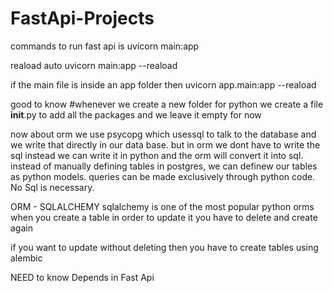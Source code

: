 # FastApi-Projects
commands to run fast api is 
                uvicorn main:app

reaload auto
                uvicorn main:app --reaload

if the main file is inside an app folder then 
                 uvicorn app.main:app --reaload 


good to know
    #whenever we create a new folder for python we create a file __init__.py to add all the packages and we leave it empty for now
    
now about orm
    we use psycopg which usessql to talk to the database and we write that directly in our data base.
    but in orm we dont have to write the sql instead we can write it in python and the orm will convert it into sql.
    instead of manually defining tables in postgres, we can definew our tables as python models.
    queries can be made exclusively through python code. No Sql is necessary.

ORM - SQLALCHEMY
    sqlalchemy is one of the most popular python orms
    when you create a table in order to update it you have to delete and create again

if you want to update without deleting then you have to create tables using alembic











NEED to know
    Depends in Fast Api
